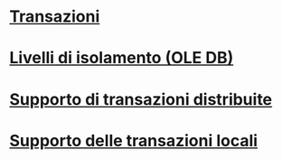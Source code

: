 # [Transazioni](transactions.md)

# [Livelli di isolamento (OLE DB)](isolation-levels-ole-db.md)
# [Supporto di transazioni distribuite](supporting-distributed-transactions.md)
# [Supporto delle transazioni locali](supporting-local-transactions.md)
